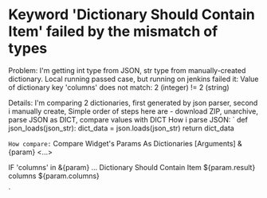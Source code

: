 
# Keyword 'Dictionary Should Contain Item' failed by the mismatch of types

Problem:
I'm getting int type from JSON, str type from manually-created dictionary.
Local running passed case, but running on jenkins failed it:
Value of dictionary key 'columns' does not match: 2 (integer) != 2 (string)

Details:
I'm comparing 2 dictionaries, first generated by json parser, second i manually create,
Simple order of steps here are - download ZIP, unarchive, parse JSON as DICT, compare values with DICT
How i parse JSON:
`
def json_loads(json_str):
    dict_data = json.loads(json_str)
    return dict_data

`
How compare:
`
Compare Widget's Params As Dictionaries
    [Arguments]  &{param}
    <...>

IF  'columns' in &{param}
...    Dictionary Should Contain Item    ${param.result}   columns    ${param.columns}

`

        